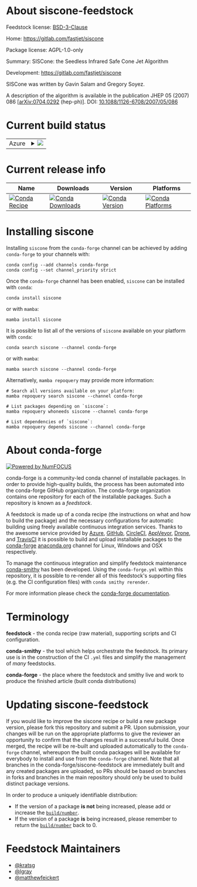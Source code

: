 About siscone-feedstock
=======================

Feedstock license: [BSD-3-Clause](https://github.com/conda-forge/siscone-feedstock/blob/main/LICENSE.txt)

Home: https://gitlab.com/fastjet/siscone

Package license: AGPL-1.0-only

Summary: SISCone: the Seedless Infrared Safe Cone Jet Algorithm

Development: https://gitlab.com/fastjet/siscone

SISCone was written by Gavin Salam and Gregory Soyez.

A description of the algorithm is available in the publication
JHEP 05 (2007) 086
[[arXiv:0704.0292](https://arxiv.org/abs/0704.0292) (hep-ph)].
DOI: [10.1088/1126-6708/2007/05/086](https://doi.org/10.1088/1126-6708/2007/05/086)

Current build status
====================


<table>
    
  <tr>
    <td>Azure</td>
    <td>
      <details>
        <summary>
          <a href="https://dev.azure.com/conda-forge/feedstock-builds/_build/latest?definitionId=24288&branchName=main">
            <img src="https://dev.azure.com/conda-forge/feedstock-builds/_apis/build/status/siscone-feedstock?branchName=main">
          </a>
        </summary>
        <table>
          <thead><tr><th>Variant</th><th>Status</th></tr></thead>
          <tbody><tr>
              <td>linux_64_x86_64_microarch_level1</td>
              <td>
                <a href="https://dev.azure.com/conda-forge/feedstock-builds/_build/latest?definitionId=24288&branchName=main">
                  <img src="https://dev.azure.com/conda-forge/feedstock-builds/_apis/build/status/siscone-feedstock?branchName=main&jobName=linux&configuration=linux%20linux_64_x86_64_microarch_level1" alt="variant">
                </a>
              </td>
            </tr><tr>
              <td>linux_64_x86_64_microarch_level3</td>
              <td>
                <a href="https://dev.azure.com/conda-forge/feedstock-builds/_build/latest?definitionId=24288&branchName=main">
                  <img src="https://dev.azure.com/conda-forge/feedstock-builds/_apis/build/status/siscone-feedstock?branchName=main&jobName=linux&configuration=linux%20linux_64_x86_64_microarch_level3" alt="variant">
                </a>
              </td>
            </tr><tr>
              <td>linux_aarch64</td>
              <td>
                <a href="https://dev.azure.com/conda-forge/feedstock-builds/_build/latest?definitionId=24288&branchName=main">
                  <img src="https://dev.azure.com/conda-forge/feedstock-builds/_apis/build/status/siscone-feedstock?branchName=main&jobName=linux&configuration=linux%20linux_aarch64_" alt="variant">
                </a>
              </td>
            </tr><tr>
              <td>linux_ppc64le</td>
              <td>
                <a href="https://dev.azure.com/conda-forge/feedstock-builds/_build/latest?definitionId=24288&branchName=main">
                  <img src="https://dev.azure.com/conda-forge/feedstock-builds/_apis/build/status/siscone-feedstock?branchName=main&jobName=linux&configuration=linux%20linux_ppc64le_" alt="variant">
                </a>
              </td>
            </tr><tr>
              <td>osx_64_x86_64_microarch_level1</td>
              <td>
                <a href="https://dev.azure.com/conda-forge/feedstock-builds/_build/latest?definitionId=24288&branchName=main">
                  <img src="https://dev.azure.com/conda-forge/feedstock-builds/_apis/build/status/siscone-feedstock?branchName=main&jobName=osx&configuration=osx%20osx_64_x86_64_microarch_level1" alt="variant">
                </a>
              </td>
            </tr><tr>
              <td>osx_64_x86_64_microarch_level3</td>
              <td>
                <a href="https://dev.azure.com/conda-forge/feedstock-builds/_build/latest?definitionId=24288&branchName=main">
                  <img src="https://dev.azure.com/conda-forge/feedstock-builds/_apis/build/status/siscone-feedstock?branchName=main&jobName=osx&configuration=osx%20osx_64_x86_64_microarch_level3" alt="variant">
                </a>
              </td>
            </tr><tr>
              <td>osx_arm64</td>
              <td>
                <a href="https://dev.azure.com/conda-forge/feedstock-builds/_build/latest?definitionId=24288&branchName=main">
                  <img src="https://dev.azure.com/conda-forge/feedstock-builds/_apis/build/status/siscone-feedstock?branchName=main&jobName=osx&configuration=osx%20osx_arm64_" alt="variant">
                </a>
              </td>
            </tr><tr>
              <td>win_64</td>
              <td>
                <a href="https://dev.azure.com/conda-forge/feedstock-builds/_build/latest?definitionId=24288&branchName=main">
                  <img src="https://dev.azure.com/conda-forge/feedstock-builds/_apis/build/status/siscone-feedstock?branchName=main&jobName=win&configuration=win%20win_64_" alt="variant">
                </a>
              </td>
            </tr><tr>
              <td>win_arm64</td>
              <td>
                <a href="https://dev.azure.com/conda-forge/feedstock-builds/_build/latest?definitionId=24288&branchName=main">
                  <img src="https://dev.azure.com/conda-forge/feedstock-builds/_apis/build/status/siscone-feedstock?branchName=main&jobName=win&configuration=win%20win_arm64_" alt="variant">
                </a>
              </td>
            </tr>
          </tbody>
        </table>
      </details>
    </td>
  </tr>
</table>

Current release info
====================

| Name | Downloads | Version | Platforms |
| --- | --- | --- | --- |
| [![Conda Recipe](https://img.shields.io/badge/recipe-siscone-green.svg)](https://anaconda.org/conda-forge/siscone) | [![Conda Downloads](https://img.shields.io/conda/dn/conda-forge/siscone.svg)](https://anaconda.org/conda-forge/siscone) | [![Conda Version](https://img.shields.io/conda/vn/conda-forge/siscone.svg)](https://anaconda.org/conda-forge/siscone) | [![Conda Platforms](https://img.shields.io/conda/pn/conda-forge/siscone.svg)](https://anaconda.org/conda-forge/siscone) |

Installing siscone
==================

Installing `siscone` from the `conda-forge` channel can be achieved by adding `conda-forge` to your channels with:

```
conda config --add channels conda-forge
conda config --set channel_priority strict
```

Once the `conda-forge` channel has been enabled, `siscone` can be installed with `conda`:

```
conda install siscone
```

or with `mamba`:

```
mamba install siscone
```

It is possible to list all of the versions of `siscone` available on your platform with `conda`:

```
conda search siscone --channel conda-forge
```

or with `mamba`:

```
mamba search siscone --channel conda-forge
```

Alternatively, `mamba repoquery` may provide more information:

```
# Search all versions available on your platform:
mamba repoquery search siscone --channel conda-forge

# List packages depending on `siscone`:
mamba repoquery whoneeds siscone --channel conda-forge

# List dependencies of `siscone`:
mamba repoquery depends siscone --channel conda-forge
```


About conda-forge
=================

[![Powered by
NumFOCUS](https://img.shields.io/badge/powered%20by-NumFOCUS-orange.svg?style=flat&colorA=E1523D&colorB=007D8A)](https://numfocus.org)

conda-forge is a community-led conda channel of installable packages.
In order to provide high-quality builds, the process has been automated into the
conda-forge GitHub organization. The conda-forge organization contains one repository
for each of the installable packages. Such a repository is known as a *feedstock*.

A feedstock is made up of a conda recipe (the instructions on what and how to build
the package) and the necessary configurations for automatic building using freely
available continuous integration services. Thanks to the awesome service provided by
[Azure](https://azure.microsoft.com/en-us/services/devops/), [GitHub](https://github.com/),
[CircleCI](https://circleci.com/), [AppVeyor](https://www.appveyor.com/),
[Drone](https://cloud.drone.io/welcome), and [TravisCI](https://travis-ci.com/)
it is possible to build and upload installable packages to the
[conda-forge](https://anaconda.org/conda-forge) [anaconda.org](https://anaconda.org/)
channel for Linux, Windows and OSX respectively.

To manage the continuous integration and simplify feedstock maintenance
[conda-smithy](https://github.com/conda-forge/conda-smithy) has been developed.
Using the ``conda-forge.yml`` within this repository, it is possible to re-render all of
this feedstock's supporting files (e.g. the CI configuration files) with ``conda smithy rerender``.

For more information please check the [conda-forge documentation](https://conda-forge.org/docs/).

Terminology
===========

**feedstock** - the conda recipe (raw material), supporting scripts and CI configuration.

**conda-smithy** - the tool which helps orchestrate the feedstock.
                   Its primary use is in the construction of the CI ``.yml`` files
                   and simplify the management of *many* feedstocks.

**conda-forge** - the place where the feedstock and smithy live and work to
                  produce the finished article (built conda distributions)


Updating siscone-feedstock
==========================

If you would like to improve the siscone recipe or build a new
package version, please fork this repository and submit a PR. Upon submission,
your changes will be run on the appropriate platforms to give the reviewer an
opportunity to confirm that the changes result in a successful build. Once
merged, the recipe will be re-built and uploaded automatically to the
`conda-forge` channel, whereupon the built conda packages will be available for
everybody to install and use from the `conda-forge` channel.
Note that all branches in the conda-forge/siscone-feedstock are
immediately built and any created packages are uploaded, so PRs should be based
on branches in forks and branches in the main repository should only be used to
build distinct package versions.

In order to produce a uniquely identifiable distribution:
 * If the version of a package **is not** being increased, please add or increase
   the [``build/number``](https://docs.conda.io/projects/conda-build/en/latest/resources/define-metadata.html#build-number-and-string).
 * If the version of a package **is** being increased, please remember to return
   the [``build/number``](https://docs.conda.io/projects/conda-build/en/latest/resources/define-metadata.html#build-number-and-string)
   back to 0.

Feedstock Maintainers
=====================

* [@kratsg](https://github.com/kratsg/)
* [@lgray](https://github.com/lgray/)
* [@matthewfeickert](https://github.com/matthewfeickert/)

